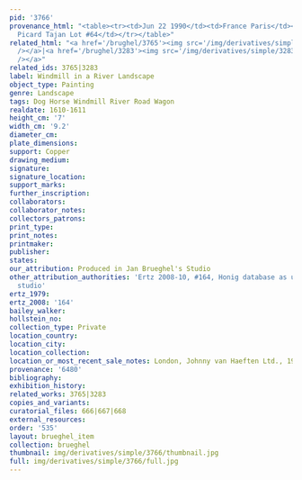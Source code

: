 ```yaml
---
pid: '3766'
provenance_html: "<table><tr><td>Jun 22 1990</td><td>France Paris</td><td>Sale Ader
  Picard Tajan Lot #64</td></tr></table>"
related_html: "<a href='/brughel/3765'><img src='/img/derivatives/simple/3765/thumbnail.jpg'
  /></a>|<a href='/brughel/3283'><img src='/img/derivatives/simple/3283/thumbnail.jpg'
  /></a>"
related_ids: 3765|3283
label: Windmill in a River Landscape
object_type: Painting
genre: Landscape
tags: Dog Horse Windmill River Road Wagon
realdate: 1610-1611
height_cm: '7'
width_cm: '9.2'
diameter_cm: 
plate_dimensions: 
support: Copper
drawing_medium: 
signature: 
signature_location: 
support_marks: 
further_inscription: 
collaborators: 
collaborator_notes: 
collectors_patrons: 
print_type: 
print_notes: 
printmaker: 
publisher: 
states: 
our_attribution: Produced in Jan Brueghel's Studio
other_attribution_authorities: 'Ertz 2008-10, #164, Honig database as uncertain, possibly
  studio'
ertz_1979: 
ertz_2008: '164'
bailey_walker: 
hollstein_no: 
collection_type: Private
location_country: 
location_city: 
location_collection: 
location_or_most_recent_sale_notes: London, Johnny van Haeften Ltd., 1992
provenance: '6480'
bibliography: 
exhibition_history: 
related_works: 3765|3283
copies_and_variants: 
curatorial_files: 666|667|668
external_resources: 
order: '535'
layout: brueghel_item
collection: brueghel
thumbnail: img/derivatives/simple/3766/thumbnail.jpg
full: img/derivatives/simple/3766/full.jpg
---
```

